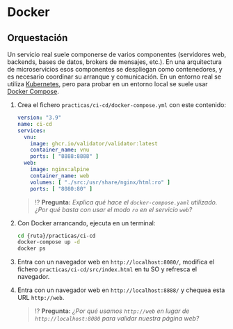 # Docker
## Orquestación

Un servicio real suele componerse de varios componentes (servidores web, backends, bases de datos, brokers de mensajes, etc.). En una arquitectura de microservicios esos componentes se despliegan como contenedores, y es necesario coordinar su arranque y comunicación. En un entorno real se utiliza [Kubernetes](https://kubernetes.io/), pero para probar en un entorno local se suele usar [Docker Compose](https://docs.docker.com/compose/).

1. Crea el fichero `practicas/ci-cd/docker-compose.yml` con este contenido:
   ```yaml
   version: "3.9"
   name: ci-cd
   services:
     vnu:
       image: ghcr.io/validator/validator:latest
       container_name: vnu
       ports: [ "8888:8888" ]
     web:
       image: nginx:alpine
       container_name: web
       volumes: [ "./src:/usr/share/nginx/html:ro" ]
       ports: [ "8080:80" ]
   ```
   > ⁉️ **Pregunta:** _Explica qué hace el `docker-compose.yaml` utilizado. ¿Por qué basta con usar el modo `ro` en el servicio `web`?_

1. Con Docker arrancando, ejecuta en un terminal:
   ```bash
   cd {ruta}/practicas/ci-cd
   docker-compose up -d
   docker ps
   ```

1. Entra con un navegador web en `http://localhost:8080/`, modifica el fichero `practicas/ci-cd/src/index.html` en tu SO y refresca el navegador.

1. Entra con un navegador web en `http://localhost:8888/` y chequea esta URL `http://web`.

   > ⁉️ **Pregunta:** _¿Por qué usamos `http://web` en lugar de `http://localhost:8080` para validar nuestra página web?_


